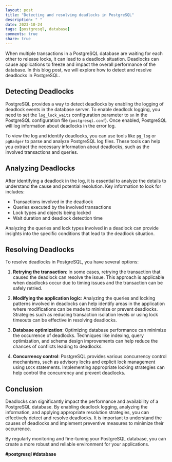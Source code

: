 ```yaml
---
layout: post
title: "Detecting and resolving deadlocks in PostgreSQL"
description: " "
date: 2023-10-24
tags: [postgresql, database]
comments: true
share: true
---
```


When multiple transactions in a PostgreSQL database are waiting for each other to release locks, it can lead to a deadlock situation. Deadlocks can cause applications to freeze and impact the overall performance of the database. In this blog post, we will explore how to detect and resolve deadlocks in PostgreSQL.

## Detecting Deadlocks

PostgreSQL provides a way to detect deadlocks by enabling the logging of deadlock events in the database server. To enable deadlock logging, you need to set the `log_lock_waits` configuration parameter to `on` in the PostgreSQL configuration file (`postgresql.conf`). Once enabled, PostgreSQL will log information about deadlocks in the error log.

To view the log and identify deadlocks, you can use tools like `pg_log` or `pgBadger` to parse and analyze PostgreSQL log files. These tools can help you extract the necessary information about deadlocks, such as the involved transactions and queries.

## Analyzing Deadlocks

After identifying a deadlock in the log, it is essential to analyze the details to understand the cause and potential resolution. Key information to look for includes:

- Transactions involved in the deadlock
- Queries executed by the involved transactions
- Lock types and objects being locked
- Wait duration and deadlock detection time

Analyzing the queries and lock types involved in a deadlock can provide insights into the specific conditions that lead to the deadlock situation.

## Resolving Deadlocks

To resolve deadlocks in PostgreSQL, you have several options:

1. **Retrying the transaction**: In some cases, retrying the transaction that caused the deadlock can resolve the issue. This approach is applicable when deadlocks occur due to timing issues and the transaction can be safely retried.

2. **Modifying the application logic**: Analyzing the queries and locking patterns involved in deadlocks can help identify areas in the application where modifications can be made to minimize or prevent deadlocks. Strategies such as reducing transaction isolation levels or using lock timeouts can be effective in resolving deadlocks.

3. **Database optimization**: Optimizing database performance can minimize the occurrence of deadlocks. Techniques like indexing, query optimization, and schema design improvements can help reduce the chances of conflicts leading to deadlocks.

4. **Concurrency control**: PostgreSQL provides various concurrency control mechanisms, such as advisory locks and explicit lock management using `LOCK` statements. Implementing appropriate locking strategies can help control the concurrency and prevent deadlocks.

## Conclusion

Deadlocks can significantly impact the performance and availability of a PostgreSQL database. By enabling deadlock logging, analyzing the information, and applying appropriate resolution strategies, you can effectively detect and resolve deadlocks. It is important to understand the causes of deadlocks and implement preventive measures to minimize their occurrence.

By regularly monitoring and fine-tuning your PostgreSQL database, you can create a more robust and reliable environment for your applications.

**#postgresql #database**